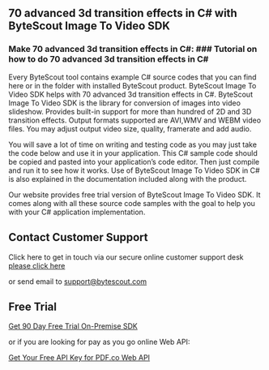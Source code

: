 ## 70 advanced 3d transition effects in C# with ByteScout Image To Video SDK

### Make 70 advanced 3d transition effects in C#: ### Tutorial on how to do 70 advanced 3d transition effects in C#

Every ByteScout tool contains example C# source codes that you can find here or in the folder with installed ByteScout product. ByteScout Image To Video SDK helps with 70 advanced 3d transition effects in C#. ByteScout Image To Video SDK is the library for conversion of images into video slideshow. Provides built-in support for more than hundred of 2D and 3D transition effects. Output formats supported are AVI,WMV and WEBM video files. You may adjust output video size, quality, framerate and add audio.

You will save a lot of time on writing and testing code as you may just take the code below and use it in your application. This C# sample code should be copied and pasted into your application’s code editor. Then just compile and run it to see how it works. Use of ByteScout Image To Video SDK in C# is also explained in the documentation included along with the product.

Our website provides free trial version of ByteScout Image To Video SDK. It comes along with all these source code samples with the goal to help you with your C# application implementation.

## Contact Customer Support

Click here to get in touch via our secure online customer support desk [please click here](https://bytescout.zendesk.com/hc/en-us/requests/new?subject=ByteScout%20Image%20To%20Video%20SDK%20Question)

or send email to [support@bytescout.com](mailto:support@bytescout.com?subject=ByteScout%20Image%20To%20Video%20SDK%20Question) 

## Free Trial

[Get 90 Day Free Trial On-Premise SDK](https://bytescout.com/download/web-installer?utm_source=github-readme)

or if you are looking for pay as you go online Web API:

[Get Your Free API Key for PDF.co Web API](https://pdf.co/documentation/api?utm_source=github-readme)